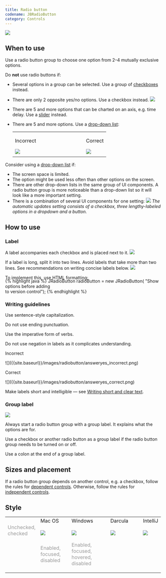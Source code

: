 ```yaml
---
title: Radio button
codename: JBRadioButton
category: Controls
---
```


![]({{site.baseurl}}/images/radiobutton/radio_example.png)

## When to use

Use a radio button group to choose one option from 2–4 mutually exclusive options.

Do **not** use radio buttons if:
* Several options in a group can be selected. Use a group of [checkboxes]({{site.baseurl}}/controls/checkbox) instead.
* There are only 2 opposite yes/no options. Use a checkbox instead.
![]({{site.baseurl}}/images/radiobutton/tworadio_checkbox.png)

* There are 5 and more options that can be charted on an axis, e.g. time delay. Use a [slider]({{site.baseurl}}/controls/slider) instead.

* There are 5 and more options. Use a [drop-down list]({{site.baseurl}}/controls/drop_down):
  <table>
  <col width="230px">
      <tr>
          <td> <p class="label incorrect">Incorrect</p> </td>
          <td> <p class="label correct">Correct</p> </td>
      </tr>
      <tr>
          <td> <img src="{{site.baseurl}}/images/radiobutton/dropdown_incorrect.png" style="margin-top: -5px; margin-bottom: 5px;"> </td>
          <td> <img src="{{site.baseurl}}/images/radiobutton/dropdown_correct.png" style="margin-top: -5px; margin-bottom: 5px;"> </td>
      </tr>
  </table>

Consider using a [drop-down list]({{site.baseurl}}/controls/drop_down) if:
* The screen space is limited.
* The option might be used less often than other options on the screen.
* There are other drop-down lists in the same group of UI components. A radio button group is more noticeable than a drop-down list so it will look like a more important setting.
* There is a combination of several UI components for one setting:
![]({{site.baseurl}}/images/radiobutton/dropdown.png)
*The automatic updates setting consists of a checkbox, three lengthy-labeled options in a dropdown and a button.*


## How to use

### Label
A label accompanies each checkbox and is placed next to it.
![]({{site.baseurl}}/images/radiobutton/label.png)

If a label is long, split it into two lines. Avoid labels that take more than two lines. See recommendations on writing concise labels below.
![]({{site.baseurl}}/images/radiobutton/twoline_label.png)

To implement this, use HTML formatting:

<p class="noanchor" style="margin-top: -20px;"></p>
<div class="code-block__wrapper">{% highlight java %}
JRadioButton radioButton = new JRadioButton(
    "<html>Show options before adding<br>to version control</html>");
{% endhighlight %}</div>

### Writing guidelines

Use sentence-style capitalization.

Do not use ending punctuation.

Use the imperative form of verbs.

Do not use negation in labels as it complicates understanding.
<p class="label incorrect">Incorrect</p>
![]({{site.baseurl}}/images/radiobutton/answeryes_incorrect.png)
<p class="label correct">Correct</p>
![]({{site.baseurl}}/images/radiobutton/answeryes_correct.png)

Make labels short and intelligible — see [Writing short and clear text]({{site.baseurl}}/text/writing_short).


### Group label
![]({{site.baseurl}}/images/radiobutton/grouplabel.png)

Always start a radio button group with a group label. It explains what the options are for. 

Use a checkbox or another radio button as a group label if the radio button group needs to be turned on or off.

Use a colon at the end of a group label.


## Sizes and placement

If a radio button group depends on another control, e.g. a checkbox, follow the rules for [dependent controls]({{site.baseurl}}/principles/layout/#lay-out-dependent-controls). Otherwise, follow the rules for [independent controls]({{site.baseurl}}/principles/layout/#arrange-independent-controls).


## Style

<table>
<col width="21%">
<col width="20%">
<col width="25%">
<col width="21%">
<col width="21%">
    <tr>
        <td>  </td>
        <td style="margin-left: 20px"> Mac OS </td>
        <td> Windows </td>
        <td> Darcula </td>
        <td> IntelliJ </td>
    </tr>
    <tr>
        <td> <p style="color: #999999; margin-top: -5px"> Unchecked,<br style="line-height:12px"/> checked </p></td>
        <td> <img src="{{site.baseurl}}/images/radiobutton/radio-macos.png" style="margin: -5px 0 0 0"></td>
        <td> <img src="{{site.baseurl}}/images/radiobutton/radio-windows.png" style="margin: -5px 0 0 0"></td>
        <td> <img src="{{site.baseurl}}/images/radiobutton/radio-darcula.png" style="margin: -5px 0 0 0"></td>
        <td> <img src="{{site.baseurl}}/images/radiobutton/radio-intellij.png" style="margin: -5px 0 0 0"></td>
    </tr>
    <tr>
        <td>  </td>
        <td> <p style="color: #999999; margin-top: -5px;"> Enabled,<br style="line-height:12px"/> focused,<br style="line-height:12px"/> disabled </p> </td>
        <td> <p style="color: #999999; margin-top: -5px;"> Enabled,<br style="line-height:12px"/> focused,<br style="line-height:12px"/> hovered,<br style="line-height:12px"/> disabled </p> </td>
        <td>   </td>
        <td>   </td>        
    </tr>    
</table>